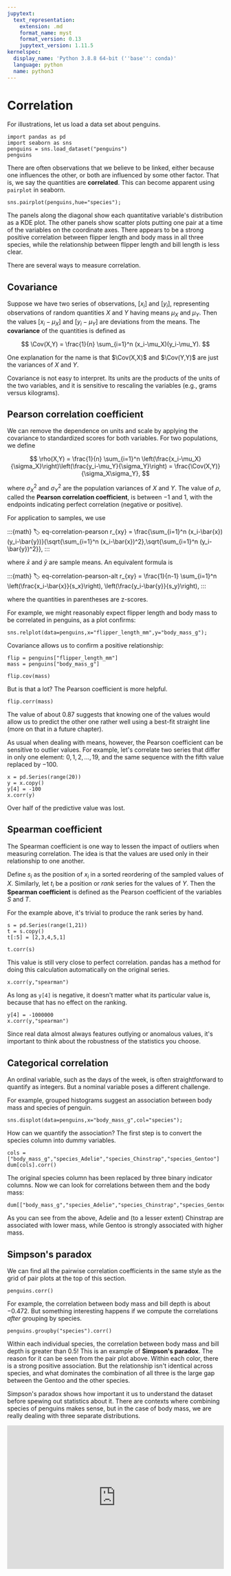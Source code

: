 ```yaml
---
jupytext:
  text_representation:
    extension: .md
    format_name: myst
    format_version: 0.13
    jupytext_version: 1.11.5
kernelspec:
  display_name: 'Python 3.8.8 64-bit (''base'': conda)'
  language: python
  name: python3
---
```

# Correlation

For illustrations, let us load a data set about penguins.

```{code-cell} ipython3
import pandas as pd
import seaborn as sns
penguins = sns.load_dataset("penguins")
penguins
```

There are often observations that we believe to be linked, either because one influences the other, or both are influenced by some other factor. That is, we say the quantities are **correlated**. This can become apparent using `pairplot` in seaborn.

```{code-cell}
sns.pairplot(penguins,hue="species");
```

The panels along the diagonal show each quantitative variable's distribution as a KDE plot. The other panels show scatter plots putting one pair at a time of the variables on the coordinate axes. There appears to be a strong positive correlation between flipper length and body mass in all three species, while the relationship between flipper length and bill length is less clear.

There are several ways to measure correlation.

## Covariance

Suppose we have two series of observations, $[x_i]$ and $[y_i]$, representing observations of random quantities $X$ and $Y$ having means $\mu_X$ and $\mu_Y$. Then the values $[x_i-\mu_X]$ and $[y_i-\mu_Y]$ are deviations from the means. The **covariance** of the quantities is defined as 

$$
\Cov(X,Y) = \frac{1}{n} \sum_{i=1}^n (x_i-\mu_X)(y_i-\mu_Y).
$$

One explanation for the name is that $\Cov(X,X)$ and $\Cov(Y,Y)$ are just the variances of $X$ and $Y$. 

Covariance is not easy to interpret. Its units are the products of the units of the two variables, and it is sensitive to rescaling the variables (e.g., grams versus kilograms).

## Pearson correlation coefficient

We can remove the dependence on units and scale by applying the covariance to standardized scores for both variables. For two populations, we define 

$$
\rho(X,Y) = \frac{1}{n} \sum_{i=1}^n \left(\frac{x_i-\mu_X}{\sigma_X}\right)\left(\frac{y_i-\mu_Y}{\sigma_Y}\right)
= \frac{\Cov(X,Y)}{\sigma_X\sigma_Y},
$$

where $\sigma_X^2$ and $\sigma_Y^2$ are the population variances of $X$ and $Y$. The value of $\rho$, called the **Pearson correlation coefficient**, is between $-1$ and $1$, with the endpoints indicating perfect correlation (negative or positive). 

For application to samples, we use

:::{math}
:label: eq-correlation-pearson
r_{xy} =  \frac{\sum_{i=1}^n (x_i-\bar{x}) (y_i-\bar{y})}{\sqrt{\sum_{i=1}^n (x_i-\bar{x})^2}\,\sqrt{\sum_{i=1}^n (y_i-\bar{y})^2}},
:::

where $\bar{x}$ and $\bar{y}$ are sample means. An equivalent formula is 

:::{math}
:label: eq-correlation-pearson-alt
r_{xy} =  \frac{1}{n-1} \sum_{i=1}^n \left(\frac{x_i-\bar{x}}{s_x}\right)\, \left(\frac{y_i-\bar{y}}{s_y}\right),
:::

where the quantities in parentheses are z-scores.

For example, we might reasonably expect flipper length and body mass to be correlated in penguins, as a plot confirms:

```{code-cell}
sns.relplot(data=penguins,x="flipper_length_mm",y="body_mass_g");
```

Covariance allows us to confirm a positive relationship:

```{code-cell}
flip = penguins["flipper_length_mm"]
mass = penguins["body_mass_g"]

flip.cov(mass)
```

But is that a lot? The Pearson coefficient is more helpful.

```{code-cell}
flip.corr(mass)
```

The value of about $0.87$ suggests that knowing one of the values would allow us to predict the other one rather well using a best-fit straight line (more on that in a future chapter).

As usual when dealing with means, however, the Pearson coefficient can be sensitive to outlier values. For example, let's correlate two series that differ in only one element: $0,1,2,\ldots,19$, and the same sequence with the fifth value replaced by $-100$.

```{code-cell}
x = pd.Series(range(20))
y = x.copy()
y[4] = -100
x.corr(y)
```

Over half of the predictive value was lost. 

## Spearman coefficient

The Spearman coefficient is one way to lessen the impact of outliers when measuring correlation. The idea is that the values are used only in their relationship to one another. 

Define $s_i$ as the position of $x_i$ in a sorted reordering of the sampled values of $X$. Similarly, let $t_i$ be a position or *rank* series for the values of $Y$. Then the **Spearman coefficient** is defined as the Pearson coefficient of the variables $S$ and $T$.

For the example above, it's trivial to produce the rank series by hand.

```{code-cell}
s = pd.Series(range(1,21))
t = s.copy()
t[:5] = [2,3,4,5,1]

t.corr(s)
```

This value is still very close to perfect correlation. pandas has a method for doing this calculation automatically on the original series.

```{code-cell}
x.corr(y,"spearman")
```

As long as `y[4]` is negative, it doesn't matter what its particular value is, because that has no effect on the ranking.

```{code-cell}
y[4] = -1000000
x.corr(y,"spearman")
```

Since real data almost always features outlying or anomalous values, it's important to think about the robustness of the statistics you choose.

## Categorical correlation

An ordinal variable, such as the days of the week, is often straightforward to quantify as integers. But a nominal variable poses a different challenge. 

For example, grouped histograms suggest an association between body mass and species of penguin.

```{code-cell}
sns.displot(data=penguins,x="body_mass_g",col="species");
```

How can we quantify the association? The first step is to convert the species column into dummy variables.

```{code-cell}
cols = ["body_mass_g","species_Adelie","species_Chinstrap","species_Gentoo"]
dum[cols].corr()
```

The original species column has been replaced by three binary indicator columns. Now we can look for correlations between them and the body mass:

```{code-cell}
dum[["body_mass_g","species_Adelie","species_Chinstrap","species_Gentoo"]].corr()
```

As you can see from the above, Adelie and (to a lesser extent) Chinstrap are associated with lower mass, while Gentoo is strongly associated with higher mass.

## Simpson's paradox

We can find all the pairwise correlation coefficients in the same style as the grid of pair plots at the top of this section.

```{code-cell}
penguins.corr()
```

For example, the correlation between body mass and bill depth is about $-0.472$. But something interesting happens if we compute the correlations *after* grouping by species.

```{code-cell}
penguins.groupby("species").corr()
```

Within each individual species, the correlation between body mass and bill depth is greater than $0.5$!
This is an example of **Simpson's paradox**. The reason for it can be seen from the pair plot above. Within each color, there is a strong positive association. But the relationship isn't identical across species, and what dominates the combination of all three is the large gap between the Gentoo and the other species.

Simpson's paradox shows how important it us to understand the dataset before spewing out statistics about it. There are contexts where combining species of penguins makes sense, but in the case of body mass, we are really dealing with three separate distributions.

<div style="max-width:608px"><div style="position:relative;padding-bottom:66.118421052632%"><iframe id="kaltura_player" src="https://cdnapisec.kaltura.com/p/2358381/sp/235838100/embedIframeJs/uiconf_id/43030021/partner_id/2358381?iframeembed=true&playerId=kaltura_player&entry_id=1_9zocsgvv&flashvars[streamerType]=auto&amp;flashvars[localizationCode]=en&amp;flashvars[leadWithHTML5]=true&amp;flashvars[sideBarContainer.plugin]=true&amp;flashvars[sideBarContainer.position]=left&amp;flashvars[sideBarContainer.clickToClose]=true&amp;flashvars[chapters.plugin]=true&amp;flashvars[chapters.layout]=vertical&amp;flashvars[chapters.thumbnailRotator]=false&amp;flashvars[streamSelector.plugin]=true&amp;flashvars[EmbedPlayer.SpinnerTarget]=videoHolder&amp;flashvars[dualScreen.plugin]=true&amp;flashvars[Kaltura.addCrossoriginToIframe]=true&amp;&wid=1_l4mb144s" width="608" height="402" allowfullscreen webkitallowfullscreen mozAllowFullScreen allow="autoplay *; fullscreen *; encrypted-media *" sandbox="allow-forms allow-same-origin allow-scripts allow-top-navigation allow-pointer-lock allow-popups allow-modals allow-orientation-lock allow-popups-to-escape-sandbox allow-presentation allow-top-navigation-by-user-activation" frameborder="0" title="Kaltura Player" style="position:absolute;top:0;left:0;width:100%;height:100%"></iframe></div></div>